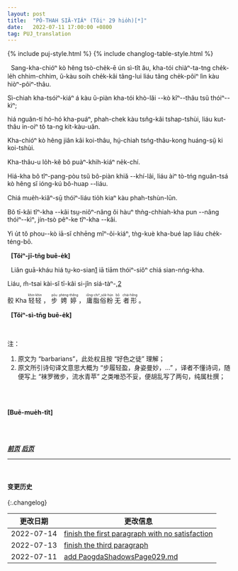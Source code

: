 ```yaml
---
layout: post
title:  "PÓ-THAH SIÂ-YIÁᴺ (Tŏiⁿ 29 hio̍h)[*]"
date:   2022-07-11 17:00:00 +0800
tag: PUJ_translation
---
```


{% include puj-style.html %}
{% include changlog-table-style.html %}

<!-- When the feet are completely remodelled, there is a notch in the middle of the sole deep enough to conceal a pennypiece put in edge-wise across the foot. -->
&nbsp;&nbsp;Sang-kha-chióⁿ kò hêng tsò-che̍k-ē ún sì-tît ău, kha-tói chiàⁿ-ta-tng che̍k-le̍h chhim-chhim, ŭ-kàu soih che̍k-kâi tâng-lui liáu tâng che̍k-pôiⁿ lìn kàu hiòⁿ-pôiⁿ-thâu. 
<!-- The four small toes are so twisted that their ends may be seen on the inside of the foot; -->
Sì-chiah kha-tsóiⁿ-kiáⁿ á kàu ŭ-piàn kha-tói khò-lăi &#x002D;&#x002D;kò kîⁿ&#x002D;&#x002D;thâu tsŭ thóiⁿ&#x002D;&#x002D;kìⁿ;
<!-- and the broken and distorted bones of the middle of the foot are pressed into a mass where the instep should be. -->
hiá nguân-tí hó-hó kha-puáⁿ, phah-chek kàu tsn̂g-kâi tshap-tshùi, liáu kut-thâu in-oiⁿ tŏ ta-ng kit-kàu-uân. 
<!-- The shape is like a hen's head, the big toe representing the bill. -->
Kha-chióⁿ kò hêng jiân kâi koi-thâu, hṳ́-chiah tsńg-thâu-kong huáng-sṳ̆ ki koi-tshùi.
<!-- There is little beside skin and bone below the knee. -->
Kha-thâu-u lo̍h-kĕ bô puàⁿ-khih-kiáⁿ ne̍k-chí. 
<!-- The foot cannot be stood on without its bandages, and can never be restored to its natural shape. -->
Hiá-kha bô tîⁿ-pang-pòu tsŭ bô-piàn khiă &#x002D;&#x002D;khí-lâi, liáu àiⁿ tò-tńg nguân-tsá kò hêng sĭ ióng-kú bô-huap &#x002D;&#x002D;liáu.
<!-- It is a frightful and fetid thing. -->
Chiá mue̍h-kiăⁿ-sṳ̄ thóiⁿ-liáu tio̍h kiaⁿ kàu phah-tshùn-lūn.
<!-- No bound-footed woman ever willingly lets her bare feet be seen, even by those who are maimed like herself. -->
Bô tī-kâi tîⁿ-kha &#x002D;&#x002D;kâi tsṳ-niôⁿ-nâng ŏi hàuⁿ thǹg-chhiah-kha pun &#x002D;&#x002D;nâng thóiⁿ&#x002D;&#x002D;kìⁿ, jín-tsò pêⁿ-ke tîⁿ-kha &#x002D;&#x002D;kâi.
<!-- She wears little cotton shoes when in bed, putting as it were her night-cap on her feet. -->
Yi u̍t tŏ phou&#x002D;&#x002D;kò iā-sĭ chhēng mîⁿ-ôi-kiáⁿ, tǹg-kuè kha-bué lap liáu che̍k-téng-bō.

<!-- The sepulchre for these mummied feet is very gorgeous. -->
&nbsp;&nbsp;**[Tŏiⁿ-jī-tn̄g buē-e̍k]**
<!-- The bandages and alum-powder are always worn; -->
<!-- but the bandages are shortened one-half their length, and fine black ones are often put on over the white ones. -->
<!-- Embroidered satin shoes, with brightly painted heels, are worn, and a neat pantalet covers all but the toe. -->
<!-- What is visible appears to be the petal of a field-lily. -->

<!-- Even outside barbarians often admire this fairy foot. -->
&nbsp;&nbsp;Liân guā-kháu hiá tṳ-ko-sian<a href="#note_1" class="note">1</a> iā tiām thóiⁿ-siŏⁿ chiá sian-nńg-kha.
<!-- Yet the poet cannot say of the owner, -->
Liáu, m̆-tsai kài-sĭ tī-kâi si-jîn siá-tàⁿ-,<a href="#note_2" class="note">2</a>
<!-- "Her foot so light, her step so true, Scarce from the harebell brushed the dew." -->
> <ruby style="ruby-position:over">
<rb class="markup_main">骹</rb>
<rp>(</rp><rt class="markup_over">Kha</rt><rp>)</rp>
</ruby>
<ruby style="ruby-position:over">
<rb class="markup_main">轻轻</rb>
<rp>(</rp><rt class="markup_over">khin-khin</rt><rp>)</rp>
</ruby>，
<ruby style="ruby-position:over">
<rb class="markup_main">步</rb>
<rp>(</rp><rt class="markup_over">pōu</rt><rp>)</rp>
</ruby>
<ruby style="ruby-position:over">
<rb class="markup_main">娉婷</rb>
<rp>(</rp><rt class="markup_over">phèng-thêng</rt><rp>)</rp>
</ruby>，
<ruby style="ruby-position:over">
<rb class="markup_main">庸脂俗粉</rb>
<rp>(</rp><rt class="markup_over">iông-chiⁿ_so̍k-hún</rt><rp>)</rp>
</ruby>
<ruby style="ruby-position:over">
<rb class="markup_main">无</rb>
<rp>(</rp><rt class="markup_over">bô</rt><rp>)</rp>
</ruby>
<ruby style="ruby-position:over">
<rb class="markup_main">者形</rb>
<rp>(</rp><rt class="markup_over">chiá-hêng</rt><rp>)</rp>
</ruby>。
<!-- 注：上句中 “诗句” 纯属杜撰，既然采用口语，“轻” 直接使用白读音而不管是否押韵了，遗憾是 “娉婷” 想不到能押韵的口语说法。 -->

<!-- Her dainty feet toddle and clump, and her gait is exactly that of one walking on the points of the the heels. -->
&nbsp;&nbsp;**[Tŏiⁿ-sì-tn̄g buē-e̍k]**
<!-- Though the Chinese poet compares her motion to that of the swaying willow, one never sees among Chinese women one who walks gracefully. -->
<!-- Those who have natural feet imitate the vacillating hobble of the bound-footed, verifying the Italian proverb, "If you always live with those who are lame, you will yourself learn to limp." -->
<br>

注：
1. <span id="note_1">原文为 “barbarians”，此处权且按 “好色之徒” 理解；<span>
2. <span id="note_2">原文所引诗句译文意思大概为 “步履轻盈，身姿曼妙，...” ，译者不懂诗词，随便写上 “袜罗微步，流水青苹” 之类唯恐不妥，便胡乱写了两句，纯属杜撰；<span>
<br>

<br>

**[Buē-mue̍h-tît]**

<br>

<br>

***[前页](PagodaShadowsPage028.html)***
***[后页](PagodaShadowsPage030.html)***

---
<br>

#### 变更历史

{:.changelog}

| 更改日期 | 更改信息 |
| --- | --- |
| 2022-07-14 | <a href="https://github.com/DonAnthonyLee/DonAnthonyLee.github.io/commit/5470be4982a99a7f1b587d4e5bb36bf8fee13b15" target="_blank">finish the first paragraph with no satisfaction</a> |
| 2022-07-13 | <a href="https://github.com/DonAnthonyLee/DonAnthonyLee.github.io/commit/414ca9ad4dbe6cf7768f73233c2a2c0daf2f9d99" target="_blank">finish the third paragraph</a> |
| 2022-07-11 | <a href="https://github.com/DonAnthonyLee/DonAnthonyLee.github.io/commit/476d0de1787c76416496c7722a2167dfaaefa90d" target="_blank">add PaogdaShadowsPage029.md</a> |
